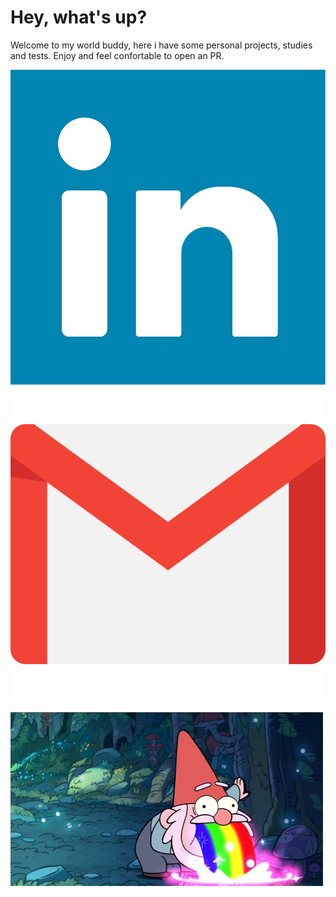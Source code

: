 # Hey, what's up?

Welcome to my world buddy, here i have some personal projects, studies and tests.
Enjoy and feel confortable to open an PR.

[![Linkedin](https://github.com/alissonzampietro/alissonzampietro/blob/master/linkedin.svg)](https://www.linkedin.com/in/alissonzampietro) 
[![Gmail](https://github.com/alissonzampietro/alissonzampietro/blob/master/gmail.svg)](mailto:alissonzampietro@gmail.com)

![alt text](https://github.com/alissonzampietro/alissonzampietro/blob/master/how_i_feel.gif)